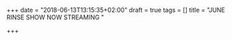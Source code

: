 +++
date = "2018-06-13T13:15:35+02:00"
draft = true
tags = []
title = "JUNE RINSE SHOW NOW STREAMING "

+++
